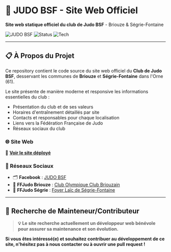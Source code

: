 # 🏅 JUDO BSF - Site Web Officiel

**Site web statique officiel du club de Judo BSF** - Briouze & Ségrie-Fontaine

![JUDO BSF](https://img.shields.io/badge/JUDO-BSF-red?style=for-the-badge&logo=judo)
![Status](https://img.shields.io/badge/Status-Actif-green?style=for-the-badge)
![Tech](https://img.shields.io/badge/Tech-HTML--CSS--JS-blue?style=for-the-badge)

---

## 📋 À Propos du Projet

Ce repository contient le code source du site web officiel du **Club de Judo BSF**, desservant les communes de **Briouze** et **Ségrie-Fontaine** dans l'Orne (61).

Le site présente de manière moderne et responsive les informations essentielles du club :
- Présentation du club et de ses valeurs
- Horaires d'entraînement détaillés par site
- Contacts et responsables pour chaque localisation
- Liens vers la Fédération Française de Judo
- Réseaux sociaux du club

### 🌐 Site Web
🔗 **[Voir le site déployé](https://judobsf.fr)**

### 📱 Réseaux Sociaux
- 🗂️ **Facebook** : [JUDO BSF](https://www.facebook.com/judoBSF61/)
- 🥋 **FFJudo Briouze** : [Club Olympique Club Briouzain](https://www.ffjudo.com/club-olympique-club-briouzain)
- 🥋 **FFJudo Ségrie** : [Foyer Laïc de Ségrie-Fontaine](https://www.ffjudo.com/club-foyer-laic-segrie-f)

---

## 🚀 Recherche de Mainteneur/Contributeur

> **💡 Le site recherche actuellement un développeur web bénévole pour assurer sa maintenance et son évolution.**

**Si vous êtes intéressé(e) et souhaitez contribuer au développement de ce site, n'hésitez pas à nous contacter ou à ouvrir une pull request !**
